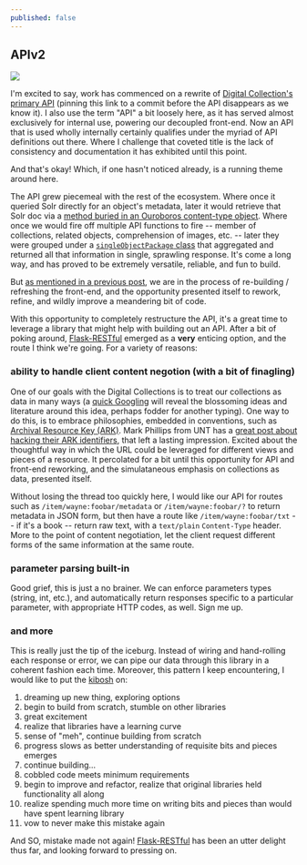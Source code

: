 ```yaml
---
published: false
---
```

## APIv2

![]({{site.baseurl}}/assets/images/apiv2.png)

I'm excited to say, work has commenced on a rewrite of [Digital Collection's primary API](https://github.com/WSULib/ouroboros/tree/9c29ba6d30ac68aa235a7560f2e8d39d65d53ed4/WSUDOR_API) (pinning this link to a commit before the API disappears as we know it).  I also use the term "API" a bit loosely here, as it has served almost exclusively for internal use, powering our decoupled front-end.  Now an API that is used wholly internally certainly qualifies under the myriad of API definitions out there.  Where I challenge that coveted title is the lack of consistency and documentation it has exhibited until this point.

And that's okay!  Which, if one hasn't noticed already, is a running theme around here.

The API grew piecemeal with the rest of the ecosystem.  Where once it queried Solr directly for an object's metadata, later it would retrieve that Solr doc via a [method buried in an Ouroboros content-type object](https://github.com/WSULib/ouroboros/blob/9c29ba6d30ac68aa235a7560f2e8d39d65d53ed4/WSUDOR_Manager/models.py#L388-L389).  Where once we would fire off multiple API functions to fire -- member of collections, related objects, comprehension of images, etc. -- later they were grouped under a [`singleObjectPackage` class](https://github.com/WSULib/ouroboros/blob/9c29ba6d30ac68aa235a7560f2e8d39d65d53ed4/WSUDOR_API/functions/packagedFunctions.py#L30) that aggregated and returned all that information in single, sprawling response.  It's come a long way, and has proved to be extremely versatile, reliable, and fun to build.

But [as mentioned in a previous post](http://grahamhukill.com/blog/2016/11/08/framework-v2-frontend.html), we are in the process of re-building / refreshing the front-end, and the opportunity presented itself to rework, refine, and wildly improve a meandering bit of code.

With this opportunity to completely restructure the API, it's a great time to leverage a library that might help with building out an API.  After a bit of poking around, [Flask-RESTful](http://flask-restful-cn.readthedocs.io/en/0.3.4/index.html) emerged as a **very** enticing option, and the route I think we're going.  For a variety of reasons:

### ability to handle client content negotion (with a bit of finagling)

One of our goals with the Digital Collections is to treat our collections as data in many ways (a [quick Googling](https://www.google.com/search?q=%22collections+as+data%22) will reveal the blossoming ideas and literature around this idea, perhaps fodder for another typing).  One way to do this, is to embrace philosophies, embedded in conventions, such as [Archival Resource Key (ARK)](https://en.wikipedia.org/wiki/Archival_Resource_Key).  Mark Phillips from UNT has a [great post about hacking their ARK identifiers](http://vphill.com/journal/post/2845/), that left a lasting impression.  Excited about the thoughtful way in which the URL could be leveraged for different views and pieces of a resource.  It percolated for a bit until this opportunity for API and front-end reworking, and the simulataneous emphasis on collections as data, presented itself.

Without losing the thread too quickly here, I would like our API for routes such as `/item/wayne:foobar/metadata` or `/item/wayne:foobar/?` to return metadata in JSON form, but then have a route like `/item/wayne:foobar/txt` -- if it's a book -- return raw text, with a `text/plain` `Content-Type` header.  More to the point of content negotiation, let the client request different forms of the same information at the same route.

### parameter parsing built-in

Good grief, this is just a no brainer.  We can enforce parameters types (string, int, etc.), and automatically return responses specific to a particular parameter, with appropriate HTTP codes, as well.  Sign me up.

### and more

This is really just the tip of the iceburg.  Instead of wiring and hand-rolling each response or error, we can pipe our data through this library in a coherent fashion each time.  Moreover, this pattern I keep encountering, I would like to put the [kibosh](http://www.etymonline.com/index.php?term=kibosh&allowed_in_frame=0) on:

1. dreaming up new thing, exploring options
2. begin to build from scratch, stumble on other libraries
3. great excitement
4. realize that libraries have a learning curve
5. sense of "meh", continue building from scratch
6. progress slows as better understanding of requisite bits and pieces emerges
7. continue building...
8. cobbled code meets minimum requirements
9. begin to improve and refactor, realize that original libraries held functionality all along
10. realize spending much more time on writing bits and pieces than would have spent learning library
11. vow to never make this mistake again

And SO, mistake made not again!  [Flask-RESTful](http://flask-restful-cn.readthedocs.io/en/0.3.4/index.html) has been an utter delight thus far, and looking forward to pressing on.

